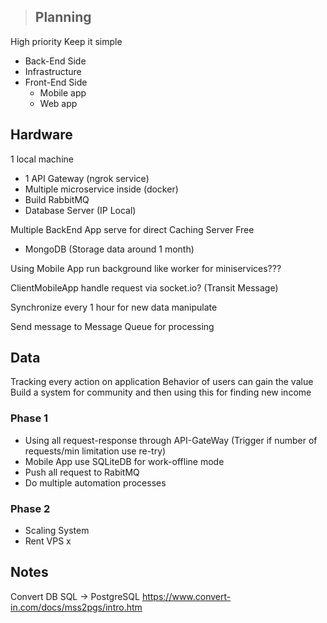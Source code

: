 > ## Planning
High priority
Keep it simple
- Back-End Side
- Infrastructure
- Front-End Side
     - Mobile app
     - Web app

## Hardware
1 local machine 
- 1 API Gateway (ngrok service)
- Multiple microservice inside (docker)  
- Build RabbitMQ 
- Database Server (IP Local) 


Multiple BackEnd App serve for direct 
Caching Server Free 
- MongoDB (Storage data around 1 month)

Using Mobile App run background like worker for miniservices???

ClientMobileApp handle request via socket.io? (Transit Message)

Synchronize every 1 hour for new data manipulate

Send message to Message Queue for processing

## Data
Tracking every action on application
Behavior of users can gain the value 
Build a system for community and then using this for finding new income

###  Phase 1
- Using all request-response through API-GateWay (Trigger if number of requests/min limitation use re-try)
- Mobile App use SQLiteDB for work-offline mode
- Push all request to RabitMQ
- Do multiple automation processes


### Phase 2
- Scaling System
- Rent VPS x

    
## Notes
Convert DB SQL -> PostgreSQL
https://www.convert-in.com/docs/mss2pgs/intro.htm
